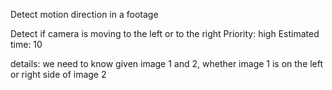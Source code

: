 Detect motion direction in a footage

Detect if camera is moving to the left or to the right
Priority: high
Estimated time: 10

details:
we need to know given image 1 and 2, whether image 1 is on the left or right side of image 2